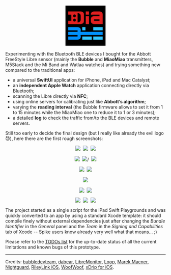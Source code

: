 <p align ="center"><img src="./DiaBLE//Assets.xcassets/AppIcon.appiconset/Icon.png" width="25%" /></p>

Experimenting with the Bluetooth BLE devices I bought for the Abbott FreeStyle Libre sensor (mainly the **Bubble** and **MiaoMiao** transmitters, M5Stack and the Mi Band and Watlaa watches) and trying something new compared to the traditional apps:

* a universal **SwiftUI** application for iPhone, iPad and Mac Catalyst;
* an **independent Apple Watch** application connecting directly via Bluetooth;
* scanning the Libre directly via **NFC**;
* using online servers for calibrating just like **Abbott’s algorithm**;
* varying the **reading interval** (the Bubble firmware allows to set it from 1 to 15 minutes while the MiaoMiao one to reduce it to 1 or 3 minutes);
* a detailed **log** to check the traffic from/to the BLE devices and remote servers.

Still too early to decide the final design (but I really like already the evil logo 😈), here there are the first rough screenshots:


<p align ="center"><img src="https://pbs.twimg.com/media/EVeneWZXQAMmDz5?format=png&name=4096x4096" width="25%" />&nbsp;&nbsp;<img src="https://pbs.twimg.com/media/EVeoUsRWoAUBuzr?format=png&name=4096x4096" width="25%" />&nbsp;&nbsp;<img src="https://pbs.twimg.com/media/EVepOTUXgAARH2r?format=png&name=4096x4096" width="25%" /></p>
<p align ="center"><img src="https://pbs.twimg.com/media/EVeqRPYWkAAyuCW?format=png&name=4096x4096" width="25%" />&nbsp;&nbsp;<img src="https://pbs.twimg.com/media/EVerNLGWkAAvm2F?format=png&name=4096x4096" width="25%" >/&nbsp;&nbsp;<img src="https://pbs.twimg.com/media/EVerlxLXYAApZXz?format=png&name=4096x4096" width="25%" /></p>
<p align ="center"><img src="https://pbs.twimg.com/media/EVsyTgvWkAA3coH?format=png&name=4096x4096" width="25%" />&nbsp;&nbsp;<img src="https://pbs.twimg.com/media/EVeuqaqWkAIuNNd?format=png&name=4096x4096" width="25%" /></p>
<p align ="center"><img src="https://pbs.twimg.com/media/EVeu_Z-XQAA7LZ6?format=png&name=large" width="50%" /></p>
<p align ="center"><img src="https://pbs.twimg.com/media/EVexQzZXsAEisB4?format=png&name=small" align="top" width="25%" />&nbsp;&nbsp;<img src="https://pbs.twimg.com/media/EVextP9XkAAh3HN?format=png&name=small" align="top" width="25%" /></p>
<p align ="center"><img src="https://pbs.twimg.com/media/EVto572XsAAOIc9?format=png&name=small" align="top" width="25%" />&nbsp;&nbsp;<img src="https://pbs.twimg.com/media/EVtpapEXkAYIQ-z?format=png&name=small" align="top" width="25%" />&nbsp;&nbsp;<img src="https://pbs.twimg.com/media/EVttZ0PXQAAj5gp?format=png&name=small" align="top" width="25%" /></p>


The project started as a single script for the iPad Swift Playgrounds and was quickly converted to an app by using a standard Xcode template: it should compile finely without external dependencies just after changing the _Bundle Identifier_ in the _General_ panel and the _Team_ in the _Signing and Capabilities_ tab of Xcode -- Spike users know already very well what that means... ;)

Please refer to the [TODOs list](https://github.com/gui-dos/DiaBLE/blob/master/TODO.md) for the up-to-date status of all the current limitations and known bugs of this prototype.

---
Credits: [bubbledevteam](https://github.com/bubbledevteam?tab=repositories), [dabear](https://github.com/dabear?tab=repositories), [LibreMonitor](https://github.com/UPetersen/LibreMonitor/tree/Swift4), [Loop](https://github.com/LoopKit/Loop), [Marek Macner](https://github.com/MarekM60?tab=repositories), [Nightguard]( https://github.com/nightscout/nightguard), [RileyLink iOS](https://github.com/ps2/rileylink_ios), [WoofWoof](https://github.com/gshaviv/ninety-two), [xDrip for iOS](https://github.com/JohanDegraeve/xdripswift).
